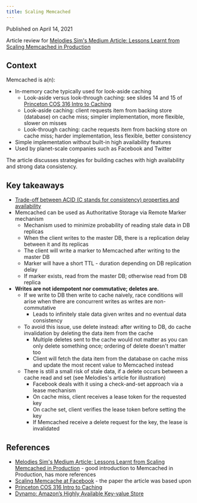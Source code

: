 ```yaml
---
title: Scaling Memcached
---
```


Published on April 14, 2021

Article review for [Melodies Sim's Medium Article: Lessons Learnt from Scaling Memcached in Production](https://levelup.gitconnected.com/lessons-learnt-from-scaling-memcached-in-production-86778ab616c7)

## Context

Memcached is a(n):

- In-memory cache typically used for look-aside caching
  - Look-aside versus look-through caching: see slides 14 and 15 of [Princeton COS 316 Intro to Caching](https://www.cs.princeton.edu/courses/archive/fall19/cos316/lectures/08-caching.pdf)
  - Look-aside caching: client requests item from backing store (database) on cache miss; simpler implementation, more flexible, slower on misses
  - Look-through caching: cache requests item from backing store on cache miss; harder implementation, less flexible, better consistency
- Simple implementation without built-in high availability features
- Used by planet-scale companies such as Facebook and Twitter

The article discusses strategies for building caches with high availability and strong data consistency.

## Key takeaways

- [Trade-off between ACID (C stands for consistency) properties and availability](https://sites.cs.ucsb.edu/~agrawal/fall2009/dynamo.pdf)
- Memcached can be used as Authoritative Storage via Remote Marker mechanism
  - Mechanism used to minimize probability of reading stale data in DB replicas
  - When the client writes to the master DB, there is a replication delay between it and its replicas
  - The client will write a marker to Memcached after writing to the master DB
  - Marker will have a short TTL - duration depending on DB replication delay
  - If marker exists, read from the master DB; otherwise read from DB replica
- **Writes are not idempotent nor commutative; deletes are.**
  - If we write to DB then write to cache naively, race conditions will arise when there are concurrent writes as writes are non-commutative
    - Leads to infinitely stale data given writes and no eventual data consistency
  - To avoid this issue, use delete instead: after writing to DB, do cache invalidation by deleting the data item from the cache
    - Multiple deletes sent to the cache would not matter as you can only delete something once; ordering of delete doesn't matter too
    - Client will fetch the data item from the database on cache miss and update the most recent value to Memcached instead
  - There is still a small risk of stale data, if a delete occurs between a cache read and set (see Melodies's article for illustration)
    - Facebook deals with it using a check-and-set approach via a lease mechanism
    - On cache miss, client receives a lease token for the requested key
    - On cache set, client verifies the lease token before setting the key
    - If Memcached receive a delete request for the key, the lease is invalidated

## References

- [Melodies Sim's Medium Article: Lessons Learnt from Scaling Memcached in Production](https://levelup.gitconnected.com/lessons-learnt-from-scaling-memcached-in-production-86778ab616c7) - good introduction to Memcached in Production, has more references
- [Scaling Memcache at Facebook](https://research.fb.com/wp-content/uploads/2016/11/scaling-memcache-at-facebook.pdf) - the paper the article was based upon
- [Princeton COS 316 Intro to Caching](https://www.cs.princeton.edu/courses/archive/fall19/cos316/lectures/08-caching.pdf)
- [Dynamo: Amazon’s Highly Available Key-value Store](https://sites.cs.ucsb.edu/~agrawal/fall2009/dynamo.pdf)
